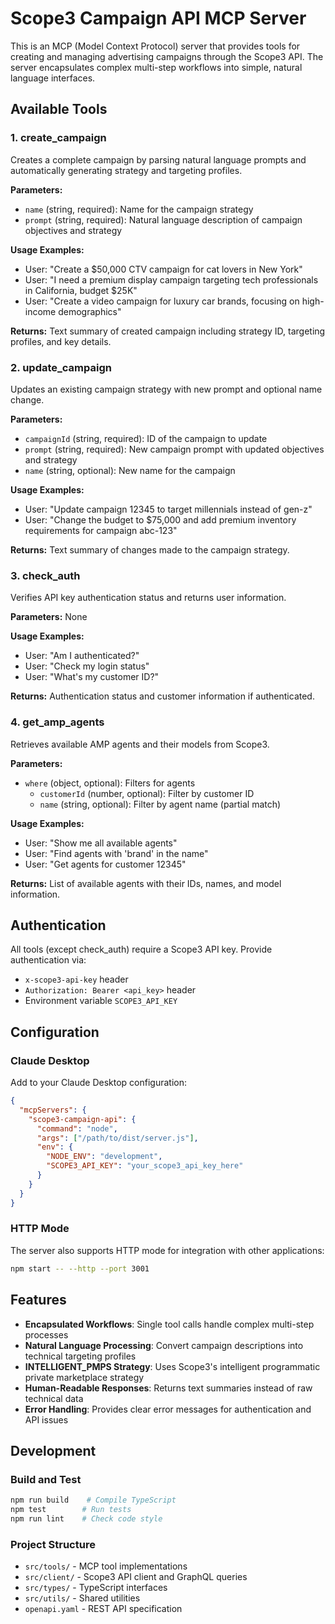# Scope3 Campaign API MCP Server

This is an MCP (Model Context Protocol) server that provides tools for creating and managing advertising campaigns through the Scope3 API. The server encapsulates complex multi-step workflows into simple, natural language interfaces.

## Available Tools

### 1. create_campaign

Creates a complete campaign by parsing natural language prompts and automatically generating strategy and targeting profiles.

**Parameters:**

- `name` (string, required): Name for the campaign strategy
- `prompt` (string, required): Natural language description of campaign objectives and strategy

**Usage Examples:**

- User: "Create a $50,000 CTV campaign for cat lovers in New York"
- User: "I need a premium display campaign targeting tech professionals in California, budget $25K"
- User: "Create a video campaign for luxury car brands, focusing on high-income demographics"

**Returns:** Text summary of created campaign including strategy ID, targeting profiles, and key details.

### 2. update_campaign

Updates an existing campaign strategy with new prompt and optional name change.

**Parameters:**

- `campaignId` (string, required): ID of the campaign to update
- `prompt` (string, required): New campaign prompt with updated objectives and strategy
- `name` (string, optional): New name for the campaign

**Usage Examples:**

- User: "Update campaign 12345 to target millennials instead of gen-z"
- User: "Change the budget to $75,000 and add premium inventory requirements for campaign abc-123"

**Returns:** Text summary of changes made to the campaign strategy.

### 3. check_auth

Verifies API key authentication status and returns user information.

**Parameters:** None

**Usage Examples:**

- User: "Am I authenticated?"
- User: "Check my login status"
- User: "What's my customer ID?"

**Returns:** Authentication status and customer information if authenticated.

### 4. get_amp_agents

Retrieves available AMP agents and their models from Scope3.

**Parameters:**

- `where` (object, optional): Filters for agents
  - `customerId` (number, optional): Filter by customer ID
  - `name` (string, optional): Filter by agent name (partial match)

**Usage Examples:**

- User: "Show me all available agents"
- User: "Find agents with 'brand' in the name"
- User: "Get agents for customer 12345"

**Returns:** List of available agents with their IDs, names, and model information.

## Authentication

All tools (except check_auth) require a Scope3 API key. Provide authentication via:

- `x-scope3-api-key` header
- `Authorization: Bearer <api_key>` header
- Environment variable `SCOPE3_API_KEY`

## Configuration

### Claude Desktop

Add to your Claude Desktop configuration:

```json
{
  "mcpServers": {
    "scope3-campaign-api": {
      "command": "node",
      "args": ["/path/to/dist/server.js"],
      "env": {
        "NODE_ENV": "development",
        "SCOPE3_API_KEY": "your_scope3_api_key_here"
      }
    }
  }
}
```

### HTTP Mode

The server also supports HTTP mode for integration with other applications:

```bash
npm start -- --http --port 3001
```

## Features

- **Encapsulated Workflows**: Single tool calls handle complex multi-step processes
- **Natural Language Processing**: Convert campaign descriptions into technical targeting profiles
- **INTELLIGENT_PMPS Strategy**: Uses Scope3's intelligent programmatic private marketplace strategy
- **Human-Readable Responses**: Returns text summaries instead of raw technical data
- **Error Handling**: Provides clear error messages for authentication and API issues

## Development

### Build and Test

```bash
npm run build    # Compile TypeScript
npm test        # Run tests
npm run lint    # Check code style
```

### Project Structure

- `src/tools/` - MCP tool implementations
- `src/client/` - Scope3 API client and GraphQL queries
- `src/types/` - TypeScript interfaces
- `src/utils/` - Shared utilities
- `openapi.yaml` - REST API specification
